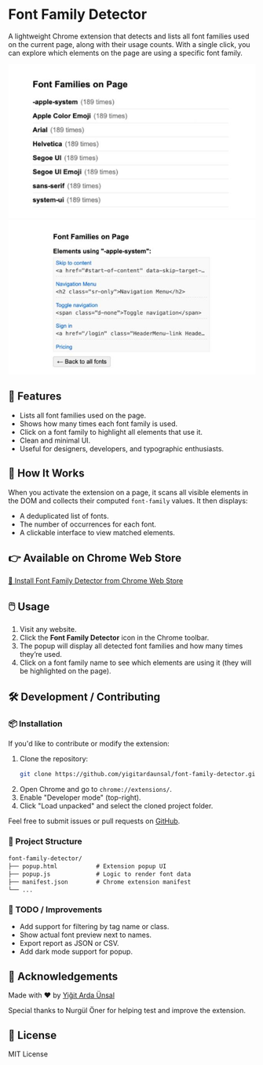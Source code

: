 # Font Family Detector

A lightweight Chrome extension that detects and lists all font families used on the current page, along with their usage counts. With a single click, you can explore which elements on the page are using a specific font family.

![Font Family Detector UI](./screenshot-1.jpg)
![Font Family Detector UI](./screenshot-2.jpg)

## 🚀 Features

- Lists all font families used on the page.
- Shows how many times each font family is used.
- Click on a font family to highlight all elements that use it.
- Clean and minimal UI.
- Useful for designers, developers, and typographic enthusiasts.

## 🧠 How It Works

When you activate the extension on a page, it scans all visible elements in the DOM and collects their computed `font-family` values. It then displays:

- A deduplicated list of fonts.
- The number of occurrences for each font.
- A clickable interface to view matched elements.

## 👉 Available on Chrome Web Store

[🔗 Install Font Family Detector from Chrome Web Store](https://chromewebstore.google.com/detail/aghflnmekhbmomiopkifkkjnfmmhfdbg?utm_source=item-share-cb)

## 🖱️ Usage

1. Visit any website.
2. Click the **Font Family Detector** icon in the Chrome toolbar.
3. The popup will display all detected font families and how many times they’re used.
4. Click on a font family name to see which elements are using it (they will be highlighted on the page).

## 🛠️ Development / Contributing

### 📦 Installation

If you'd like to contribute or modify the extension:

1. Clone the repository:
   ```bash
   git clone https://github.com/yigitardaunsal/font-family-detector.git
   ```
2. Open Chrome and go to `chrome://extensions/`.
3. Enable "Developer mode" (top-right).
4. Click "Load unpacked" and select the cloned project folder.

Feel free to submit issues or pull requests on [GitHub](https://github.com/yigitardaunsal/font-family-detector).

### 📁 Project Structure

```
font-family-detector/
├── popup.html           # Extension popup UI
├── popup.js             # Logic to render font data
├── manifest.json        # Chrome extension manifest
└── ...
```

### 🧪 TODO / Improvements

- Add support for filtering by tag name or class.
- Show actual font preview next to names.
- Export report as JSON or CSV.
- Add dark mode support for popup.

## 🙌 Acknowledgements

Made with ❤️ by [Yiğit Arda Ünsal](https://github.com/yigitardaunsal)

Special thanks to Nurgül Öner for helping test and improve the extension.

## 📄 License

MIT License
